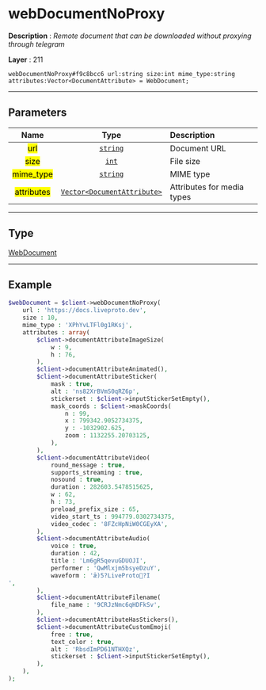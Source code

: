 # webDocumentNoProxy

**Description** : *Remote document that can be downloaded without proxying through telegram*

**Layer** : 211

```tl
webDocumentNoProxy#f9c8bcc6 url:string size:int mime_type:string attributes:Vector<DocumentAttribute> = WebDocument;
```

---

## Parameters

| Name | Type | Description |
| :---: | :---: | :--- |
| <mark>url</mark> | [`string`](type/string) | Document URL |
| <mark>size</mark> | [`int`](type/int) | File size |
| <mark>mime_type</mark> | [`string`](type/string) | MIME type |
| <mark>attributes</mark> | [`Vector<DocumentAttribute>`](type/DocumentAttribute) | Attributes for media types |

---

## Type

[WebDocument](type/WebDocument)

---

## Example

```php
$webDocument = $client->webDocumentNoProxy(
	url : 'https://docs.liveproto.dev',
	size : 10,
	mime_type : 'XPhYvLTFl0g1RKsj',
	attributes : array(
		$client->documentAttributeImageSize(
			w : 9,
			h : 76,
		),
		$client->documentAttributeAnimated(),
		$client->documentAttributeSticker(
			mask : true,
			alt : 'ns82XrBVmS0qRZ6p',
			stickerset : $client->inputStickerSetEmpty(),
			mask_coords : $client->maskCoords(
				n : 99,
				x : 799342.9052734375,
				y : -1032902.625,
				zoom : 1132255.20703125,
			),
		),
		$client->documentAttributeVideo(
			round_message : true,
			supports_streaming : true,
			nosound : true,
			duration : 282603.5478515625,
			w : 62,
			h : 73,
			preload_prefix_size : 65,
			video_start_ts : 994779.0302734375,
			video_codec : '8FZcHpNiW0CGEyXA',
		),
		$client->documentAttributeAudio(
			voice : true,
			duration : 42,
			title : 'Lm6gR5qevuGDUOJI',
			performer : 'QwMlxjm5bsyeDzuY',
			waveform : 'ǣ)5?LiveProto?I
',
		),
		$client->documentAttributeFilename(
			file_name : '9CRJzNmc6qHDFkSv',
		),
		$client->documentAttributeHasStickers(),
		$client->documentAttributeCustomEmoji(
			free : true,
			text_color : true,
			alt : 'RbsdImPD61NTHXQz',
			stickerset : $client->inputStickerSetEmpty(),
		),
	),
);
```